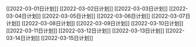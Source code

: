 [[2022-03-01日计划]]
[[2022-03-02日计划]]
[[2022-03-03日计划]]
[[2022-03-04日计划]]
[[2022-03-05日计划]]
[[2022-03-06日计划]]
[[2022-03-07日计划]]
[[2022-03-08日计划]]
[[2022-03-09日计划]]
[[2022-03-10日计划]]
[[2022-03-11日计划]]
[[2022-03-12日计划]]
[[2022-03-13日计划]]
[[2022-03-14日计划]]
[[2022-03-15日计划]]